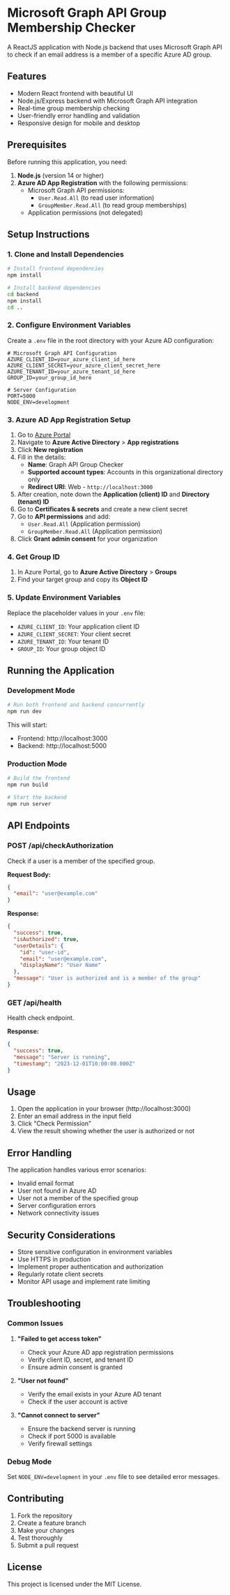 # Microsoft Graph API Group Membership Checker

A ReactJS application with Node.js backend that uses Microsoft Graph API to check if an email address is a member of a specific Azure AD group.

## Features

- Modern React frontend with beautiful UI
- Node.js/Express backend with Microsoft Graph API integration
- Real-time group membership checking
- User-friendly error handling and validation
- Responsive design for mobile and desktop

## Prerequisites

Before running this application, you need:

1. **Node.js** (version 14 or higher)
2. **Azure AD App Registration** with the following permissions:
   - Microsoft Graph API permissions:
     - `User.Read.All` (to read user information)
     - `GroupMember.Read.All` (to read group memberships)
   - Application permissions (not delegated)

## Setup Instructions

### 1. Clone and Install Dependencies

```bash
# Install frontend dependencies
npm install

# Install backend dependencies
cd backend
npm install
cd ..
```

### 2. Configure Environment Variables

Create a `.env` file in the root directory with your Azure AD configuration:

```env
# Microsoft Graph API Configuration
AZURE_CLIENT_ID=your_azure_client_id_here
AZURE_CLIENT_SECRET=your_azure_client_secret_here
AZURE_TENANT_ID=your_azure_tenant_id_here
GROUP_ID=your_group_id_here

# Server Configuration
PORT=5000
NODE_ENV=development
```

### 3. Azure AD App Registration Setup

1. Go to [Azure Portal](https://portal.azure.com)
2. Navigate to **Azure Active Directory** > **App registrations**
3. Click **New registration**
4. Fill in the details:
   - **Name**: Graph API Group Checker
   - **Supported account types**: Accounts in this organizational directory only
   - **Redirect URI**: Web - `http://localhost:3000`
5. After creation, note down the **Application (client) ID** and **Directory (tenant) ID**
6. Go to **Certificates & secrets** and create a new client secret
7. Go to **API permissions** and add:
   - `User.Read.All` (Application permission)
   - `GroupMember.Read.All` (Application permission)
8. Click **Grant admin consent** for your organization

### 4. Get Group ID

1. In Azure Portal, go to **Azure Active Directory** > **Groups**
2. Find your target group and copy its **Object ID**

### 5. Update Environment Variables

Replace the placeholder values in your `.env` file:
- `AZURE_CLIENT_ID`: Your application client ID
- `AZURE_CLIENT_SECRET`: Your client secret
- `AZURE_TENANT_ID`: Your tenant ID
- `GROUP_ID`: Your group object ID

## Running the Application

### Development Mode

```bash
# Run both frontend and backend concurrently
npm run dev
```

This will start:
- Frontend: http://localhost:3000
- Backend: http://localhost:5000

### Production Mode

```bash
# Build the frontend
npm run build

# Start the backend
npm run server
```

## API Endpoints

### POST /api/checkAuthorization

Check if a user is a member of the specified group.

**Request Body:**
```json
{
  "email": "user@example.com"
}
```

**Response:**
```json
{
  "success": true,
  "isAuthorized": true,
  "userDetails": {
    "id": "user-id",
    "email": "user@example.com",
    "displayName": "User Name"
  },
  "message": "User is authorized and is a member of the group"
}
```

### GET /api/health

Health check endpoint.

**Response:**
```json
{
  "success": true,
  "message": "Server is running",
  "timestamp": "2023-12-01T10:00:00.000Z"
}
```

## Usage

1. Open the application in your browser (http://localhost:3000)
2. Enter an email address in the input field
3. Click "Check Permission"
4. View the result showing whether the user is authorized or not

## Error Handling

The application handles various error scenarios:

- Invalid email format
- User not found in Azure AD
- User not a member of the specified group
- Server configuration errors
- Network connectivity issues

## Security Considerations

- Store sensitive configuration in environment variables
- Use HTTPS in production
- Implement proper authentication and authorization
- Regularly rotate client secrets
- Monitor API usage and implement rate limiting

## Troubleshooting

### Common Issues

1. **"Failed to get access token"**
   - Check your Azure AD app registration permissions
   - Verify client ID, secret, and tenant ID
   - Ensure admin consent is granted

2. **"User not found"**
   - Verify the email exists in your Azure AD tenant
   - Check if the user account is active

3. **"Cannot connect to server"**
   - Ensure the backend server is running
   - Check if port 5000 is available
   - Verify firewall settings

### Debug Mode

Set `NODE_ENV=development` in your `.env` file to see detailed error messages.

## Contributing

1. Fork the repository
2. Create a feature branch
3. Make your changes
4. Test thoroughly
5. Submit a pull request

## License

This project is licensed under the MIT License. 